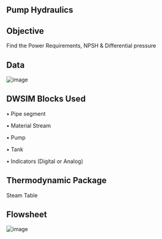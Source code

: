 ## Pump Hydraulics

## Objective

Find the Power Requirements, NPSH & Differential pressure

## Data

![image](https://user-images.githubusercontent.com/87890409/197324447-ef7935bd-5b19-40ca-b5dd-5af08bf6f98f.png)

## DWSIM Blocks Used

•	Pipe segment

•	Material Stream

•	Pump

•	Tank

•	Indicators (Digital or Analog)


## Thermodynamic Package

Steam Table

## Flowsheet

![image](https://user-images.githubusercontent.com/87890409/197324464-55c2d1d3-0622-4208-a040-78c3d0434171.png)


